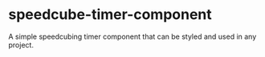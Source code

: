 # speedcube-timer-component
A simple speedcubing timer component that can be styled and used in any project.
